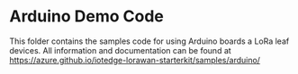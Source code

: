 # Arduino Demo Code

This folder contains the samples code for using Arduino boards a LoRa leaf devices.
All information and documentation can be found at <https://azure.github.io/iotedge-lorawan-starterkit/samples/arduino/>
